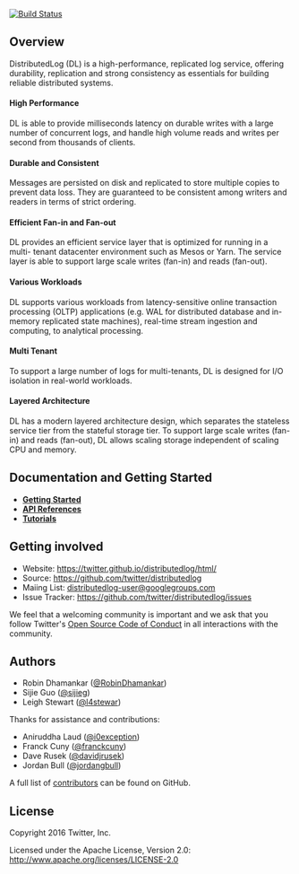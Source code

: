[![Build Status](https://travis-ci.org/apache/incubator-distributedlog.svg?branch=master)](https://travis-ci.org/apache/incubator-distributedlog)

## Overview

DistributedLog (DL) is a high-performance, replicated log service, offering
durability, replication and strong consistency as essentials for building
reliable distributed systems.

#### High Performance

DL is able to provide milliseconds latency on durable writes with a large number
of concurrent logs, and handle high volume reads and writes per second from
thousands of clients.

#### Durable and Consistent

Messages are persisted on disk and replicated to store multiple copies to
prevent data loss. They are guaranteed to be consistent among writers and
readers in terms of strict ordering.

#### Efficient Fan-in and Fan-out

DL provides an efficient service layer that is optimized for running in a multi-
tenant datacenter environment such as Mesos or Yarn. The service layer is able
to support large scale writes (fan-in) and reads (fan-out).

#### Various Workloads

DL supports various workloads from latency-sensitive online transaction
processing (OLTP) applications (e.g. WAL for distributed database and in-memory
replicated state machines), real-time stream ingestion and computing, to
analytical processing.

#### Multi Tenant

To support a large number of logs for multi-tenants, DL is designed for I/O
isolation in real-world workloads.

#### Layered Architecture

DL has a modern layered architecture design, which separates the stateless
service tier from the stateful storage tier. To support large scale writes (fan-
in) and reads (fan-out), DL allows scaling storage independent of scaling CPU
and memory.

## Documentation and Getting Started

* [**Getting Started**](http://twitter.github.io/distributedlog/html/basics/quickstart.html)
* [**API References**](http://twitter.github.io/distributedlog/html/api/main.html)
* [**Tutorials**](http://twitter.github.io/distributedlog/html/tutorials/main.html)

## Getting involved

* Website: https://twitter.github.io/distributedlog/html/
* Source: https://github.com/twitter/distributedlog
* Maiing List: [distributedlog-user@googlegroups.com](https://groups.google.com/forum/#!forum/distributedlog-user)
* Issue Tracker: https://github.com/twitter/distributedlog/issues

We feel that a welcoming community is important and we ask that you follow Twitter's
[Open Source Code of Conduct](https://engineering.twitter.com/opensource/code-of-conduct)
in all interactions with the community.

## Authors

* Robin Dhamankar ([@RobinDhamankar](https://twitter.com/RobinDhamankar))
* Sijie Guo ([@sijieg](https://twitter.com/sijieg))
* Leigh Stewart ([@l4stewar](https://twitter.com/l4stewar))

Thanks for assistance and contributions:

* Aniruddha Laud ([@i0exception](https://twitter.com/i0exception))
* Franck Cuny ([@franckcuny](https://twitter.com/franckcuny))
* Dave Rusek ([@davidjrusek](https://twitter.com/davidjrusek))
* Jordan Bull ([@jordangbull](https://twitter.com/jordangbull))

A full list of [contributors](https://github.com/twitter/distributedlog/graphs/contributors) can be found on GitHub.

## License
Copyright 2016 Twitter, Inc.

Licensed under the Apache License, Version 2.0: http://www.apache.org/licenses/LICENSE-2.0

